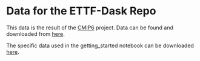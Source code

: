 # Data for the ETTF-Dask Repo

This data is the result of the [CMIP6](https://www.wcrp-climate.org/wgcm-cmip/wgcm-cmip6) project. Data can be found and downloaded from [here](https://esgf-node.llnl.gov/search/cmip6/).

The specific data used in the getting_started notebook can be downloaded [here](https://data.isimip.org/datasets/0e0357fa-3404-4cbd-9914-64c0006d52a4/).




